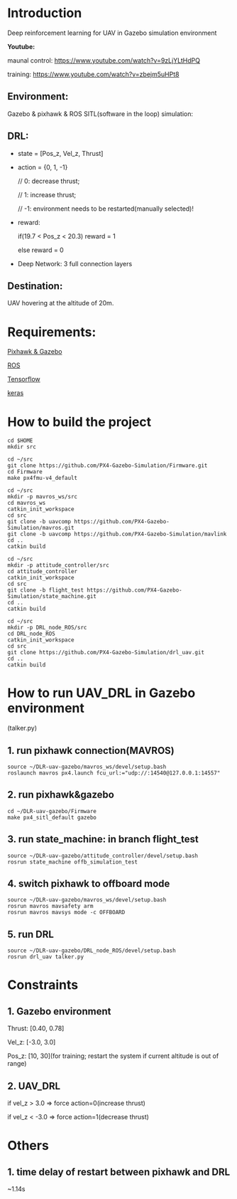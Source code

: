 # Introduction
Deep reinforcement learning for UAV in Gazebo simulation environment


**Youtube:**

maunal control: https://www.youtube.com/watch?v=9zLjYLtHdPQ

training: https://www.youtube.com/watch?v=zbejm5uHPt8


## Environment:
Gazebo & pixhawk & ROS SITL(software in the loop) simulation:

## DRL:
+ state = [Pos_z, Vel_z, Thrust]

+ action = {0, 1, -1} 

	// 0: decrease thrust; 

	// 1: increase thrust; 
    
	// -1: environment needs to be restarted(manually selected)!

+ reward:

	if(19.7 < Pos_z < 20.3)	reward = 1

	else reward = 0

+ Deep Network: 3 full connection layers

## Destination:
UAV hovering at the altitude of 20m.

# Requirements:

[Pixhawk & Gazebo](https://dev.px4.io/en/setup/dev_env_linux.html#gazebo-with-ros)

[ROS](http://wiki.ros.org/kinetic/Installation/Ubuntu)

[Tensorflow](https://www.tensorflow.org/install/install_linux)

[keras](https://keras.io/#installation)

# How to build the project
```
cd $HOME
mkdir src
```

```
cd ~/src
git clone https://github.com/PX4-Gazebo-Simulation/Firmware.git
cd Firmware
make px4fmu-v4_default
```
```
cd ~/src
mkdir -p mavros_ws/src
cd mavros_ws
catkin_init_workspace
cd src
git clone -b uavcomp https://github.com/PX4-Gazebo-Simulation/mavros.git
git clone -b uavcomp https://github.com/PX4-Gazebo-Simulation/mavlink
cd ..
catkin build
```
```
cd ~/src
mkdir -p attitude_controller/src
cd attitude_controller
catkin_init_workspace
cd src
git clone -b flight_test https://github.com/PX4-Gazebo-Simulation/state_machine.git
cd ..
catkin build
```
```
cd ~/src
mkdir -p DRL_node_ROS/src
cd DRL_node_ROS
catkin_init_workspace
cd src
git clone https://github.com/PX4-Gazebo-Simulation/drl_uav.git
cd ..
catkin build
```

# How to run UAV_DRL in Gazebo environment
(talker.py)
## 1. run pixhawk connection(MAVROS)
```
source ~/DLR-uav-gazebo/mavros_ws/devel/setup.bash
roslaunch mavros px4.launch fcu_url:="udp://:14540@127.0.0.1:14557"
```

## 2. run pixhawk&gazebo
```
cd ~/DLR-uav-gazebo/Firmware
make px4_sitl_default gazebo
```

## 3. run state_machine: in branch flight_test
```
source ~/DLR-uav-gazebo/attitude_controller/devel/setup.bash
rosrun state_machine offb_simulation_test
```

## 4. switch pixhawk to offboard mode
```
source ~/DLR-uav-gazebo/mavros_ws/devel/setup.bash
rosrun mavros mavsafety arm
rosrun mavros mavsys mode -c OFFBOARD
```

## 5. run DRL
```
source ~/DLR-uav-gazebo/DRL_node_ROS/devel/setup.bash
rosrun drl_uav talker.py
```

# Constraints
## 1. Gazebo environment
Thrust: [0.40, 0.78]

Vel_z: [-3.0, 3.0]

Pos_z: [10, 30](for training; restart the system if current altitude is out of range)


## 2. UAV_DRL
if vel_z > 3.0 => force action=0(increase thrust)

if vel_z < -3.0 => force action=1(decrease thrust)

# Others
## 1. time delay of restart between pixhawk and DRL

~1.14s
